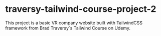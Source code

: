 # traversy-tailwind-course-project-2
This project is a basic VR company website built with TailwindCSS framework from Brad Traversy`s Tailwind Course on Udemy.
